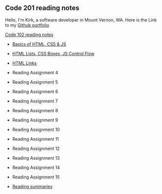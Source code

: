 ## Code 201 reading notes

Hello, I'm Kirk, a software developer in Mount Vernon, WA. Here is the Link to my [Github portfolio](https://github.com/KirkGarrison)

[Code 102 reading notes](102-notes.md)

- [Basics of HTML, CSS & JS](class-02.md)
- [HTML Lists, CSS Boxes, JS Control Flow](class-03.md)
- [HTML Links](class-04.md)
- Reading Assignment 4
- Reading Assignment 5
- Reading Assignment 6
- Reading Assignment 7
- Reading Assignment 8
- Reading Assignment 9
- Reading Assignment 10
- Reading Assignment 11
- Reading Assignment 12
- Reading Assignment 13
- Reading Assignment 14
- Reading Assignment 15

- [Reading summaries](class-01.md)